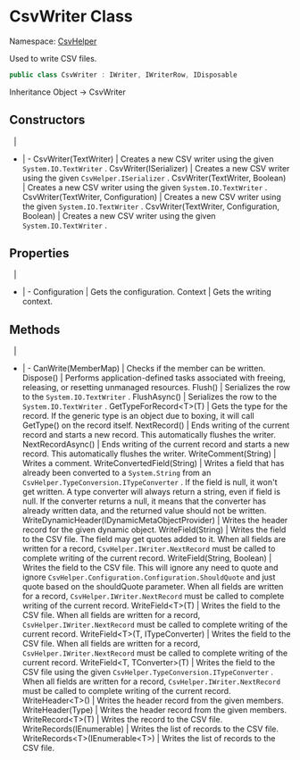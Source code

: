 # CsvWriter Class

Namespace: [CsvHelper](/api/CsvHelper)

Used to write CSV files.

```cs
public class CsvWriter : IWriter, IWriterRow, IDisposable
```

Inheritance Object -> CsvWriter

## Constructors
&nbsp; | &nbsp;
- | -
CsvWriter(TextWriter) | Creates a new CSV writer using the given ``System.IO.TextWriter`` .
CsvWriter(ISerializer) | Creates a new CSV writer using the given ``CsvHelper.ISerializer`` .
CsvWriter(TextWriter, Boolean) | Creates a new CSV writer using the given ``System.IO.TextWriter`` .
CsvWriter(TextWriter, Configuration) | Creates a new CSV writer using the given ``System.IO.TextWriter`` .
CsvWriter(TextWriter, Configuration, Boolean) | Creates a new CSV writer using the given ``System.IO.TextWriter`` .

## Properties
&nbsp; | &nbsp;
- | -
Configuration | Gets the configuration.
Context | Gets the writing context.

## Methods
&nbsp; | &nbsp;
- | -
CanWrite(MemberMap) | Checks if the member can be written.
Dispose() | Performs application-defined tasks associated with freeing, releasing, or resetting unmanaged resources.
Flush() | Serializes the row to the ``System.IO.TextWriter`` .
FlushAsync() | Serializes the row to the ``System.IO.TextWriter`` .
GetTypeForRecord&lt;T&gt;(T) | Gets the type for the record. If the generic type is an object due to boxing, it will call GetType() on the record itself.
NextRecord() | Ends writing of the current record and starts a new record. This automatically flushes the writer.
NextRecordAsync() | Ends writing of the current record and starts a new record. This automatically flushes the writer.
WriteComment(String) | Writes a comment.
WriteConvertedField(String) | Writes a field that has already been converted to a ``System.String`` from an ``CsvHelper.TypeConversion.ITypeConverter`` . If the field is null, it won't get written. A type converter will always return a string, even if field is null. If the converter returns a null, it means that the converter has already written data, and the returned value should not be written.
WriteDynamicHeader(IDynamicMetaObjectProvider) | Writes the header record for the given dynamic object.
WriteField(String) | Writes the field to the CSV file. The field may get quotes added to it. When all fields are written for a record, ``CsvHelper.IWriter.NextRecord`` must be called to complete writing of the current record.
WriteField(String, Boolean) | Writes the field to the CSV file. This will ignore any need to quote and ignore ``CsvHelper.Configuration.Configuration.ShouldQuote`` and just quote based on the shouldQuote parameter. When all fields are written for a record, ``CsvHelper.IWriter.NextRecord`` must be called to complete writing of the current record.
WriteField&lt;T&gt;(T) | Writes the field to the CSV file. When all fields are written for a record, ``CsvHelper.IWriter.NextRecord`` must be called to complete writing of the current record.
WriteField&lt;T&gt;(T, ITypeConverter) | Writes the field to the CSV file. When all fields are written for a record, ``CsvHelper.IWriter.NextRecord`` must be called to complete writing of the current record.
WriteField&lt;T, TConverter&gt;(T) | Writes the field to the CSV file using the given ``CsvHelper.TypeConversion.ITypeConverter`` . When all fields are written for a record, ``CsvHelper.IWriter.NextRecord`` must be called to complete writing of the current record.
WriteHeader&lt;T&gt;() | Writes the header record from the given members.
WriteHeader(Type) | Writes the header record from the given members.
WriteRecord&lt;T&gt;(T) | Writes the record to the CSV file.
WriteRecords(IEnumerable) | Writes the list of records to the CSV file.
WriteRecords&lt;T&gt;(IEnumerable&lt;T&gt;) | Writes the list of records to the CSV file.
